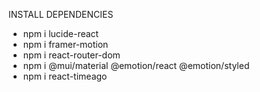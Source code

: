 INSTALL DEPENDENCIES
- npm i lucide-react
- npm i framer-motion
- npm i react-router-dom
- npm i @mui/material @emotion/react @emotion/styled
- npm i react-timeago

